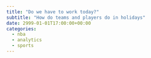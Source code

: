 ```yaml
---
title: "Do we have to work today?"
subtitle: "How do teams and players do in holidays"
date: 2999-01-01T17:00:00+00:00
categories: 
  - nba
  - analytics
  - sports
---
```

